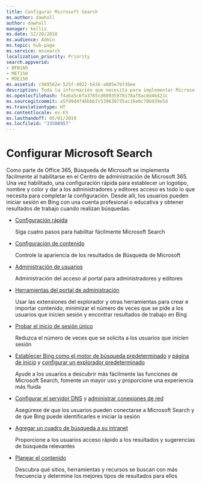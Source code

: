 ```yaml
---
title: Configurar Microsoft Search
ms.author: dawholl
author: dawholl
manager: kellis
ms.date: 12/20/2018
ms.audience: Admin
ms.topic: hub-page
ms.service: mssearch
localization_priority: Priority
search.appverid:
- BFB160
- MET150
- MOE150
ms.assetid: c989562e-525f-4922-b436-a885e7bf36ee
description: Toda la información que necesita para implementar Microsoft Search en su organización
ms.openlocfilehash: f4a6a5c6fa3765cd08935970178af8ac0d46421c
ms.sourcegitcommit: a5fd9d4f46bbb7c539630735ac16e0c786939e5d
ms.translationtype: HT
ms.contentlocale: es-ES
ms.lasthandoff: 05/01/2019
ms.locfileid: "33508957"
---
```

# <a name="set-up-microsoft-search"></a>Configurar Microsoft Search

Como parte de Office 365, Búsqueda de Microsoft se implementa fácilmente al habilitarse en el Centro de administración de Microsoft 365. Una vez habilitado, una configuración rápida para establecer un logotipo, nombre y color y dar a los administradores y editores acceso es todo lo que necesita para completar la configuración. Desde allí, los usuarios pueden iniciar sesión en Bing con una cuenta profesional o educativa y obtener resultados de trabajo cuando realizan búsquedas.

- [Configuración rápida](quick-set-up.md)
    
    Siga cuatro pasos para habilitar fácilmente Microsoft Search

- [Configuración de contenido](content-settings.md)
    
    Controle la apariencia de los resultados de Búsqueda de Microsoft
    
- [Administración de usuarios](add-users.md)
    
    Administración del acceso al portal para administradores y editores
    
- [Herramientas del portal de administración](admin-portal-tools.md)
    
    Usar las extensiones del explorador y otras herramientas para crear e importar contenido, minimizar el número de veces que se pide a los usuarios que inicien sesión y encontrar resultados de trabajo en Bing
    
- [Probar el inicio de sesión único](test-single-sign-on.md)
    
    Reduzca el número de veces que se solicita a los usuarios que inicien sesión
    
- [Establecer Bing como el motor de búsqueda predeterminado](set-default-search-engine.md) y [página de inicio](set-default-homepage.md) y [configurar un explorador predeterminado](set-default-browser.md)
    
    Ayude a los usuarios a descubrir más fácilmente las funciones de Microsoft Search, fomente un mayor uso y proporcione una experiencia más fluida
    
- [Configurar el servidor DNS](advanced-dns-configuration.md) y [administrar conexiones de red](manage-network-connections.md)
    
    Asegúrese de que los usuarios pueden conectarse a Microsoft Search y de que Bing puede identificarles e iniciar la sesión

- [Agregar un cuadro de búsqueda a su intranet](add-a-search-box-to-your-intranet-site.md)

    Proporcione a los usuarios acceso rápido a los resultados y sugerencias de búsqueda relevantes

- [Planear el contenido](plan-your-content.md)
    
    Descubra qué sitios, herramientas y recursos se buscan con más frecuencia y determine los mejores tipos de resultados para ellos

  

